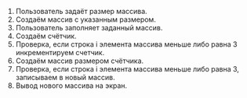 1. Пользователь задаёт размер массива.
2. Создаём массив с указанным размером.
3. Пользователь заполняет заданный массив.
4. Создаём счётчик.
5. Проверка, если строка i элемента массива меньше либо равна 3 инкрементируем счетчик.
6. Создаём массив размером счётчика.
7. Проверка, если строка i элемента массива меньше либо равна 3, записываем в новый массив.
8. Вывод нового массива на экран.